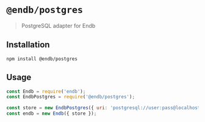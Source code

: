 # `@endb/postgres`

> PostgreSQL adapter for Endb

## Installation

```shell
npm install @endb/postgres
```

## Usage

```javascript
const Endb = require('endb');
const EndbPostgres = require('@endb/postgres');

const store = new EndbPostgres({ uri: 'postgresql://user:pass@localhost:5432/dbname', table: 'cache' });
const endb = new Endb({ store });
```
